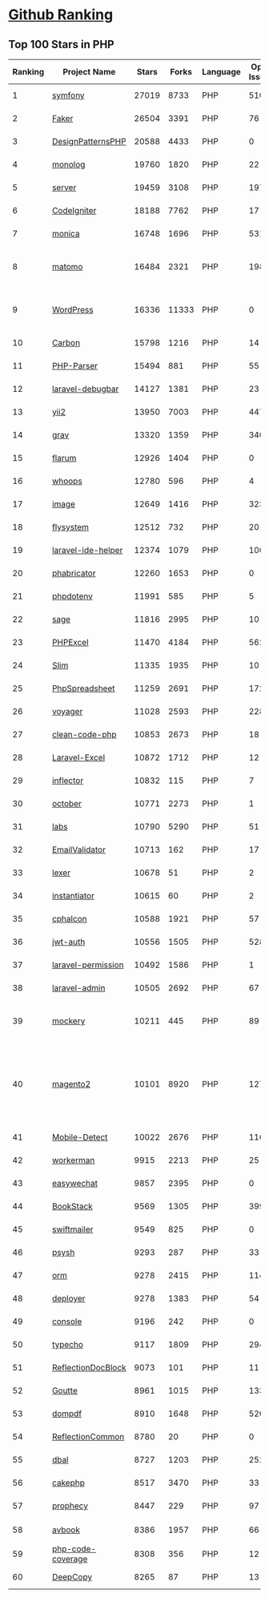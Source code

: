 [Github Ranking](../README.md)
==========

## Top 100 Stars in PHP

| Ranking | Project Name | Stars | Forks | Language | Open Issues | Description | Last Commit |
| ------- | ------------ | ----- | ----- | -------- | ----------- | ----------- | ----------- |
| 1 | [symfony](https://github.com/symfony/symfony) | 27019 | 8733 | PHP | 510 | The Symfony PHP framework | 2022-06-25T02:01:50Z |
| 2 | [Faker](https://github.com/fzaninotto/Faker) | 26504 | 3391 | PHP | 76 | Faker is a PHP library that generates fake data for you | 2021-12-10T09:58:56Z |
| 3 | [DesignPatternsPHP](https://github.com/DesignPatternsPHP/DesignPatternsPHP) | 20588 | 4433 | PHP | 0 | sample code for several design patterns in PHP 8 | 2022-06-23T11:22:47Z |
| 4 | [monolog](https://github.com/Seldaek/monolog) | 19760 | 1820 | PHP | 22 | Sends your logs to files, sockets, inboxes, databases and various web services | 2022-06-22T17:27:16Z |
| 5 | [server](https://github.com/nextcloud/server) | 19459 | 3108 | PHP | 1973 | ☁️ Nextcloud server, a safe home for all your data | 2022-06-25T02:36:04Z |
| 6 | [CodeIgniter](https://github.com/bcit-ci/CodeIgniter) | 18188 | 7762 | PHP | 17 | Open Source PHP Framework (originally from EllisLab) | 2022-06-21T13:24:57Z |
| 7 | [monica](https://github.com/monicahq/monica) | 16748 | 1696 | PHP | 531 | Personal CRM. Remember everything about your friends, family and business relationships. | 2022-06-20T07:03:50Z |
| 8 | [matomo](https://github.com/matomo-org/matomo) | 16484 | 2321 | PHP | 1985 | Liberating Web Analytics. Star us on Github? +1. Matomo is the leading open alternative to Google Analytics that gives you full control over your data. Matomo lets you easily collect data from websites & apps and visualise this data and extract insights. Privacy is built-in. We love Pull Requests!  | 2022-06-25T00:27:10Z |
| 9 | [WordPress](https://github.com/WordPress/WordPress) | 16336 | 11333 | PHP | 0 | WordPress, Git-ified. This repository is just a mirror of the WordPress subversion repository. Please do not send pull requests. Submit pull requests to https://github.com/WordPress/wordpress-develop and patches to https://core.trac.wordpress.org/ instead. | 2022-06-24T21:28:07Z |
| 10 | [Carbon](https://github.com/briannesbitt/Carbon) | 15798 | 1216 | PHP | 14 | A simple PHP API extension for DateTime. | 2022-06-19T20:36:59Z |
| 11 | [PHP-Parser](https://github.com/nikic/PHP-Parser) | 15494 | 881 | PHP | 55 | A PHP parser written in PHP | 2022-06-19T19:06:03Z |
| 12 | [laravel-debugbar](https://github.com/barryvdh/laravel-debugbar) | 14127 | 1381 | PHP | 23 | Laravel Debugbar (Integrates PHP Debug Bar) | 2022-06-21T13:09:08Z |
| 13 | [yii2](https://github.com/yiisoft/yii2) | 13950 | 7003 | PHP | 447 | Yii 2: The Fast, Secure and Professional PHP Framework | 2022-06-24T07:02:05Z |
| 14 | [grav](https://github.com/getgrav/grav) | 13320 | 1359 | PHP | 340 | Modern, Crazy Fast, Ridiculously Easy and Amazingly Powerful Flat-File CMS powered by PHP, Markdown, Twig, and Symfony | 2022-06-21T20:59:39Z |
| 15 | [flarum](https://github.com/flarum/flarum) | 12926 | 1404 | PHP | 0 | Simple forum software for building great communities. | 2022-06-17T12:49:58Z |
| 16 | [whoops](https://github.com/filp/whoops) | 12780 | 596 | PHP | 4 | PHP errors for cool kids  | 2022-05-07T03:37:55Z |
| 17 | [image](https://github.com/Intervention/image) | 12649 | 1416 | PHP | 323 | PHP Image Manipulation | 2022-06-14T14:03:06Z |
| 18 | [flysystem](https://github.com/thephpleague/flysystem) | 12512 | 732 | PHP | 20 | Abstraction for local and remote filesystems | 2022-06-24T09:58:09Z |
| 19 | [laravel-ide-helper](https://github.com/barryvdh/laravel-ide-helper) | 12374 | 1079 | PHP | 100 | Laravel IDE Helper | 2022-06-24T18:03:05Z |
| 20 | [phabricator](https://github.com/phacility/phabricator) | 12260 | 1653 | PHP | 0 | Effective June 1, 2021: Phabricator is no longer actively maintained. | 2022-06-14T17:12:36Z |
| 21 | [phpdotenv](https://github.com/vlucas/phpdotenv) | 11991 | 585 | PHP | 5 | Loads environment variables from `.env` to `getenv()`, `$_ENV` and `$_SERVER` automagically. | 2021-12-17T00:42:26Z |
| 22 | [sage](https://github.com/roots/sage) | 11816 | 2995 | PHP | 10 | WordPress starter theme with Laravel Blade components and templates, Tailwind CSS, and a modern development workflow | 2022-06-20T20:58:40Z |
| 23 | [PHPExcel](https://github.com/PHPOffice/PHPExcel) | 11470 | 4184 | PHP | 562 | ARCHIVED | 2019-01-02T01:38:48Z |
| 24 | [Slim](https://github.com/slimphp/Slim) | 11335 | 1935 | PHP | 10 | Slim is a PHP micro framework that helps you quickly write simple yet powerful web applications and APIs. | 2022-06-01T15:09:07Z |
| 25 | [PhpSpreadsheet](https://github.com/PHPOffice/PhpSpreadsheet) | 11259 | 2691 | PHP | 172 | A pure PHP library for reading and writing spreadsheet files | 2022-06-23T00:16:58Z |
| 26 | [voyager](https://github.com/the-control-group/voyager) | 11028 | 2593 | PHP | 228 | Voyager - The Missing Laravel Admin | 2022-06-13T07:03:01Z |
| 27 | [clean-code-php](https://github.com/jupeter/clean-code-php) | 10853 | 2673 | PHP | 18 | :bathtub: Clean Code concepts adapted for PHP | 2022-06-19T20:38:32Z |
| 28 | [Laravel-Excel](https://github.com/SpartnerNL/Laravel-Excel) | 10872 | 1712 | PHP | 12 | 🚀 Supercharged Excel exports and imports in Laravel | 2022-06-15T14:59:36Z |
| 29 | [inflector](https://github.com/doctrine/inflector) | 10832 | 115 | PHP | 7 | Doctrine Inflector is a small library that can perform string manipulations with regard to uppercase/lowercase and singular/plural forms of words. | 2022-05-05T16:02:23Z |
| 30 | [october](https://github.com/octobercms/october) | 10771 | 2273 | PHP | 1 | Self-hosted CMS platform based on the Laravel PHP Framework. | 2022-06-24T07:52:07Z |
| 31 | [labs](https://github.com/docker/labs) | 10790 | 5290 | PHP | 51 | This is a collection of tutorials for learning how to use Docker with various tools. Contributions welcome. | 2022-06-22T16:27:04Z |
| 32 | [EmailValidator](https://github.com/egulias/EmailValidator) | 10713 | 162 | PHP | 17 | PHP Email address validator | 2022-06-24T18:51:12Z |
| 33 | [lexer](https://github.com/doctrine/lexer) | 10678 | 51 | PHP | 2 | Base library for a lexer that can be used in Top-Down, Recursive Descent Parsers. | 2022-02-28T20:32:34Z |
| 34 | [instantiator](https://github.com/doctrine/instantiator) | 10615 | 60 | PHP | 2 | None | 2022-05-29T20:57:59Z |
| 35 | [cphalcon](https://github.com/phalcon/cphalcon) | 10588 | 1921 | PHP | 57 | High performance, full-stack PHP framework delivered as a C extension. | 2022-06-20T13:11:58Z |
| 36 | [jwt-auth](https://github.com/tymondesigns/jwt-auth) | 10556 | 1505 | PHP | 528 | 🔐 JSON Web Token Authentication for Laravel & Lumen | 2022-06-22T04:58:41Z |
| 37 | [laravel-permission](https://github.com/spatie/laravel-permission) | 10492 | 1586 | PHP | 1 | Associate users with roles and permissions | 2022-06-19T09:54:34Z |
| 38 | [laravel-admin](https://github.com/z-song/laravel-admin) | 10505 | 2692 | PHP | 67 | Build a full-featured administrative interface in ten minutes | 2022-06-19T10:27:01Z |
| 39 | [mockery](https://github.com/mockery/mockery) | 10211 | 445 | PHP | 89 | Mockery is a simple yet flexible PHP mock object framework for use in unit testing with PHPUnit, PHPSpec or any other testing framework. Its core goal is to offer a test double framework with a succinct API capable of clearly defining all possible object operations and interactions using a human readable Domain Specific Language (DSL). | 2022-06-08T20:40:06Z |
| 40 | [magento2](https://github.com/magento/magento2) | 10101 | 8920 | PHP | 1273 | All Submissions you make to Magento Inc. ("Magento") through GitHub are subject to the following terms and conditions: (1) You grant Magento a perpetual, worldwide, non-exclusive, no charge, royalty free, irrevocable license under your applicable copyrights and patents to reproduce, prepare derivative works of, display, publically perform, sublicense and distribute any feedback, ideas, code, or other information (“Submission") you submit through GitHub. (2) Your Submission is an original work of authorship and you are the owner or are legally entitled to grant the license stated above. (3) You agree to the Contributor License Agreement found here:  https://github.com/magento/magento2/blob/master/CONTRIBUTOR_LICENSE_AGREEMENT.html | 2022-06-24T19:49:42Z |
| 41 | [Mobile-Detect](https://github.com/serbanghita/Mobile-Detect) | 10022 | 2676 | PHP | 116 | Mobile_Detect is a lightweight PHP class for detecting mobile devices (including tablets). It uses the User-Agent string combined with specific HTTP headers to detect the mobile environment. | 2022-05-17T12:13:46Z |
| 42 | [workerman](https://github.com/walkor/workerman) | 9915 | 2213 | PHP | 25 | An asynchronous event driven PHP socket framework. Supports HTTP, Websocket, SSL and other custom protocols. PHP>=5.4. | 2022-06-24T14:44:44Z |
| 43 | [easywechat](https://github.com/w7corp/easywechat) | 9857 | 2395 | PHP | 0 | 📦 一个 PHP 微信 SDK | 2022-06-24T16:29:17Z |
| 44 | [BookStack](https://github.com/BookStackApp/BookStack) | 9569 | 1305 | PHP | 399 | A platform to create documentation/wiki content built with PHP & Laravel | 2022-06-24T19:41:26Z |
| 45 | [swiftmailer](https://github.com/swiftmailer/swiftmailer) | 9549 | 825 | PHP | 0 | Comprehensive mailing tools for PHP | 2021-10-25T07:19:17Z |
| 46 | [psysh](https://github.com/bobthecow/psysh) | 9293 | 287 | PHP | 33 | A REPL for PHP | 2022-06-22T14:17:02Z |
| 47 | [orm](https://github.com/doctrine/orm) | 9278 | 2415 | PHP | 1143 | Doctrine Object Relational Mapper (ORM) | 2022-06-24T23:28:37Z |
| 48 | [deployer](https://github.com/deployphp/deployer) | 9278 | 1383 | PHP | 54 | A deployment tool written in PHP with support for popular frameworks out of the box | 2022-06-18T00:18:09Z |
| 49 | [console](https://github.com/symfony/console) | 9196 | 242 | PHP | 0 | The Console component eases the creation of beautiful and testable command line interfaces. | 2022-06-23T12:22:44Z |
| 50 | [typecho](https://github.com/typecho/typecho) | 9117 | 1809 | PHP | 294 | A PHP Blogging Platform. Simple and Powerful. | 2022-06-21T06:02:18Z |
| 51 | [ReflectionDocBlock](https://github.com/phpDocumentor/ReflectionDocBlock) | 9073 | 101 | PHP | 11 | None | 2022-06-06T10:00:54Z |
| 52 | [Goutte](https://github.com/FriendsOfPHP/Goutte) | 8961 | 1015 | PHP | 133 | Goutte, a simple PHP Web Scraper | 2021-12-17T17:15:16Z |
| 53 | [dompdf](https://github.com/dompdf/dompdf) | 8910 | 1648 | PHP | 520 | HTML to PDF converter for PHP | 2022-06-24T20:25:38Z |
| 54 | [ReflectionCommon](https://github.com/phpDocumentor/ReflectionCommon) | 8780 | 20 | PHP | 0 | None | 2022-06-20T18:16:43Z |
| 55 | [dbal](https://github.com/doctrine/dbal) | 8727 | 1203 | PHP | 252 | Doctrine Database Abstraction Layer | 2022-06-25T02:19:45Z |
| 56 | [cakephp](https://github.com/cakephp/cakephp) | 8517 | 3470 | PHP | 33 | CakePHP: The Rapid Development Framework for PHP - Official Repository | 2022-06-24T14:02:54Z |
| 57 | [prophecy](https://github.com/phpspec/prophecy) | 8447 | 229 | PHP | 97 | Highly opinionated mocking framework for PHP 5.3+ | 2022-06-10T06:22:28Z |
| 58 | [avbook](https://github.com/guyueyingmu/avbook) | 8386 | 1957 | PHP | 66 | AV 电影管理系统， avmoo , javbus , javlibrary 爬虫，线上 AV 影片图书馆，AV 磁力链接数据库，Japanese Adult Video Library,Adult Video Magnet Links - Japanese Adult Video Database | 2022-06-21T17:39:42Z |
| 59 | [php-code-coverage](https://github.com/sebastianbergmann/php-code-coverage) | 8308 | 356 | PHP | 12 | Library that provides collection, processing, and rendering functionality for PHP code coverage information. | 2022-06-09T06:28:34Z |
| 60 | [DeepCopy](https://github.com/myclabs/DeepCopy) | 8265 | 87 | PHP | 13 | Create deep copies (clones) of your objects | 2022-06-13T18:04:05Z |

